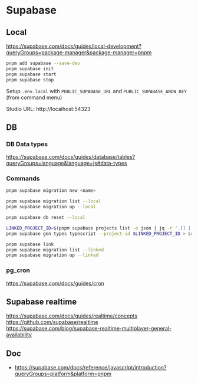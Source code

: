 # Supabase

## Local

https://supabase.com/docs/guides/local-development?queryGroups=package-manager&package-manager=pnpm

```sh
pnpm add supabase --save-dev
pnpm supabase init
pnpm supabase start
pnpm supabase stop
```

Setup `.env.local` with `PUBLIC_SUPABASE_URL` and `PUBLIC_SUPABASE_ANON_KEY` (from command menu)

Studio URL: http://localhost:54323

## DB

### DB Data types

https://supabase.com/docs/guides/database/tables?queryGroups=language&language=js#data-types

### Commands

```sh
pnpm supabase migration new <name>

pnpm supabase migration list --local
pnpm supabase migration up --local

pnpm supabase db reset --local

LINKED_PROJECT_ID=$(pnpm supabase projects list -o json | jq -r '.[] | select(.linked==true) | .id')
pnpm supabase gen types typescript --project-id $LINKED_PROJECT_ID > src/lib/db/database.types.ts
```

```sh
pnpm supabase link
pnpm supabase migration list --linked
pnpm supabase migration up --linked
```

### pg_cron

https://supabase.com/docs/guides/cron

## Supabase realtime

https://supabase.com/docs/guides/realtime/concepts
https://github.com/supabase/realtime
https://supabase.com/blog/supabase-realtime-multiplayer-general-availability

## Doc

- https://supabase.com/docs/reference/javascript/introduction?queryGroups=platform&platform=pnpm
